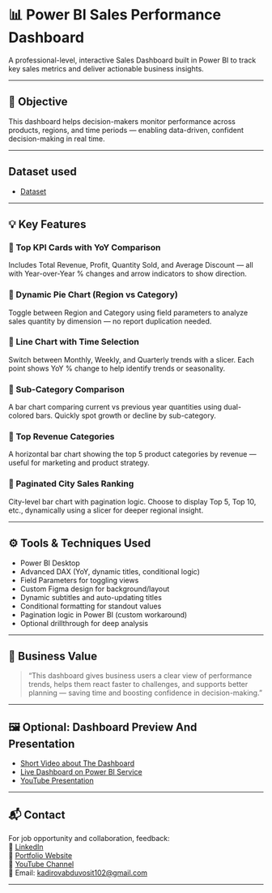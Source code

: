 # 📊 Power BI Sales Performance Dashboard

A professional-level, interactive Sales Dashboard built in Power BI to track key sales metrics and deliver actionable business insights.

---

## 🎯 Objective

This dashboard helps decision-makers monitor performance across products, regions, and time periods — enabling data-driven, confident decision-making in real time.

---

## Dataset used

- [Dataset](https://github.com/iamKadirov/Sales-Performance-Dashboard/blob/main/Sample%20-%20Superstore.csv)

---

## 💡 Key Features

### 🔹 Top KPI Cards with YoY Comparison
Includes Total Revenue, Profit, Quantity Sold, and Average Discount — all with Year-over-Year % changes and arrow indicators to show direction.

### 🔹 Dynamic Pie Chart (Region vs Category)
Toggle between Region and Category using field parameters to analyze sales quantity by dimension — no report duplication needed.

### 🔹 Line Chart with Time Selection
Switch between Monthly, Weekly, and Quarterly trends with a slicer. Each point shows YoY % change to help identify trends or seasonality.

### 🔹 Sub-Category Comparison
A bar chart comparing current vs previous year quantities using dual-colored bars. Quickly spot growth or decline by sub-category.

### 🔹 Top Revenue Categories
A horizontal bar chart showing the top 5 product categories by revenue — useful for marketing and product strategy.

### 🔹 Paginated City Sales Ranking
City-level bar chart with pagination logic. Choose to display Top 5, Top 10, etc., dynamically using a slicer for deeper regional insight.

---

## ⚙️ Tools & Techniques Used

- Power BI Desktop  
- Advanced DAX (YoY, dynamic titles, conditional logic)  
- Field Parameters for toggling views  
- Custom Figma design for background/layout  
- Dynamic subtitles and auto-updating titles  
- Conditional formatting for standout values  
- Pagination logic in Power BI (custom workaround)  
- Optional drillthrough for deep analysis

---

## 💼 Business Value

> “This dashboard gives business users a clear view of performance trends, helps them react faster to challenges, and supports better planning — saving time and boosting confidence in decision-making.”


---

## 🖼️ Optional: Dashboard Preview And Presentation

- [Short Video about The Dashboard](https://github.com/iamKadirov/Sales-Performance-Dashboard/blob/main/Final.mp4)
- [Live Dashboard on Power BI Service](https://app.fabric.microsoft.com/reportEmbed?reportId=5fa8f3d5-aae9-4b84-8edc-3d95d473df61&autoAuth=true&ctid=3de8742e-c05f-4a18-a682-e23b929f1359)  
- [YouTube Presentation](https://youtu.be/C19L8EplaK8?si=Iz5Mjemdb4TbYpgm)

---

## 📬 Contact

For job opportunity and collaboration, feedback:  
🔗 [LinkedIn](https://www.linkedin.com/in/iamkadirov)  
💼 [Portfolio Website](https://iamkadirov.vercel.app/)  
🎥 [YouTube Channel](https://youtube.com/@iamkadirov102?si=POM6x0BddWCAsw8I)  
📧 Email: kadirovabduvosit102@gmail.com

---
